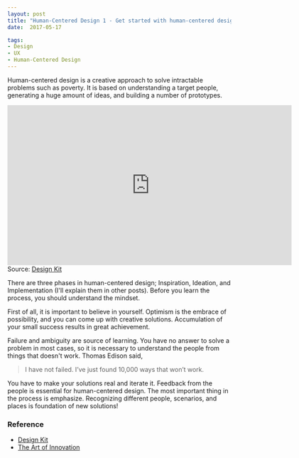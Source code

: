 ```yaml
---
layout: post
title: "Human-Centered Design 1 - Get started with human-centered design"
date:  2017-05-17

tags:
- Design
- UX
- Human-Centered Design
---
```


Human-centered design is a creative approach to solve intractable problems such as poverty. It is based on understanding a target people, generating a huge amount of ideas, and building a number of prototypes.

<div class="video">
    <iframe src="https://player.vimeo.com/video/106505300?title=0&byline=0&portrait=0" width="640" height="360" frameborder="0" webkitallowfullscreen mozallowfullscreen allowfullscreen></iframe>
</div>
<div class="source">Source: <a href="http://www.designkit.org/">Design Kit</a></div>

There are three phases in human-centered design; Inspiration, Ideation, and Implementation (I'll explain them in other posts). Before you learn the process, you should understand the mindset.

First of all, it is important to believe in yourself. Optimism is the embrace of possibility, and you can come up with creative solutions. Accumulation of your small success results in great achievement.

Failure and ambiguity are source of learning. You have no answer to solve a problem in most cases, so it is necessary to understand the people from things that doesn't work. Thomas Edison said,

> I have not failed. I’ve just found 10,000 ways that won’t work.

You have to make your solutions real and iterate it. Feedback from the people is essential for human-centered design. The most important thing in the process is emphasize. Recognizing different people, scenarios, and places is foundation of new solutions!

### Reference

<div class="list">
  <ul>
    <li><a href="http://www.designkit.org/">Design Kit</a></li>
    <li><a href="https://www.amazon.com/gp/product/B000S1LAUA/ref=as_li_tl?ie=UTF8&tag=schwalbe03-20&camp=1789&creative=9325&linkCode=as2&creativeASIN=B000S1LAUA&linkId=dde64f0e8246e22234becac66f7fca2a">The Art of Innovation</a></li>
 </ul>
</div>
